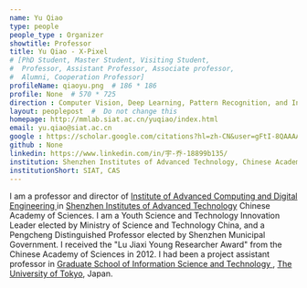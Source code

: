 ```yaml
---
name: Yu Qiao
type: people
people_type : Organizer
showtitle: Professor
title: Yu Qiao - X-Pixel
# [PhD Student, Master Student, Visiting Student,
#  Professor, Assistant Professor, Associate professor,
#  Alumni, Cooperation Professor]
profileName: qiaoyu.png  # 186 * 186
profile: None  # 570 * 725
direction : Computer Vision, Deep Learning, Pattern Recognition, and Intelligent Robotics
layout: peoplepost  #  Do not change this
homepage: http://mmlab.siat.ac.cn/yuqiao/index.html
email: yu.qiao@siat.ac.cn
google : https://scholar.google.com/citations?hl=zh-CN&user=gFtI-8QAAAAJ
github : None
linkedin: https://www.linkedin.com/in/宇-乔-18899b135/
institution: Shenzhen Institutes of Advanced Technology, Chinese Academy of Sciences
institutionShort: SIAT, CAS
---
```


I am a professor and director of [Institute of Advanced Computing and Digital Engineering ](http://szs.siat.ac.cn/)in [Shenzhen Institutes of Advanced Technology](http://www.siat.ac.cn/) Chinese Academy of Sciences. I am a Youth Science and Technology Innovation Leader elected by Ministry of Science and Technology China, and a Pengcheng Distinguished Professor elected by Shenzhen Municipal Government. I received the "Lu Jiaxi Young Researcher Award" from the Chinese Academy of Sciences in 2012. I had been a project assistant professor in [Graduate School of Information Science and Technology ](http://www.i.u-tokyo.ac.jp/), [The University of Tokyo](http://www.u-tokyo.ac.jp/index_e.html), Japan.

